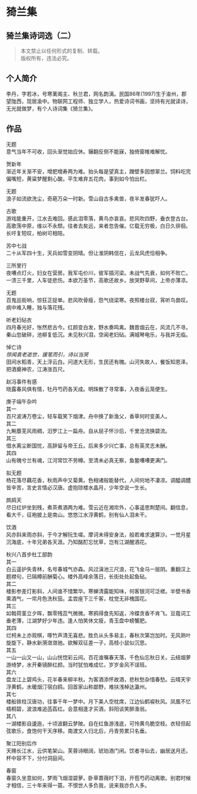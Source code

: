 # 猗兰集

## 猗兰集诗词选（二）

> 本文禁止以任何形式的复制、转载。  
> 版权所有，违法必究。

## 个人简介
李丹，字若冰，号寒蓠阁主、秋兰君，网名韵漓。民国86年(1997)生于渝州，郡望陇西，现居渝中。物联网工程师、独立学人，热爱诗词书画，坚持有光就读诗，无光就做梦，有个人诗词集《猗兰集》。

## 作品

无题  
意气当年不可收，回头渐觉始应休。辗翻反侧不能寐，独倚窗帷难解忧。  

贺新年  
渐近年关渐不安，增肥增寿两为难。抬头每是望真主，蹭壁多因想翠兰。饲料吃完偏嘴短，黄粱梦醒剩心酸。平生难弃五花肉，事到如今怕出栏。  

无题  
浪子如流欲洗尘，奇葩万朵一时新。雪山自古多禽兽，夜半发春犹吓人。  

古歌  
游戏能重开，江水去难回。感此泪零落，黄鸟亦哀哀。悲风吹四野，垂衣登古台。高歌荡中原，维以不永颓。往者去矣远，来者忽告催。亿载无穷极，白日久徘徊。长吁复短叹，柏树可相陪。  

苏中七战  
二十从军四十生，天兵如雪变阴晴。但让淮阴韩信在，云龙风虎恰相争。  

三所里行  
夜嘈点灯火，妇女在营房。我军屯价川，彼军插河梁。未战气先衰，如何不败亡。一溃三千里，人车徒悲伤。本欲万圣节，高歌还故乡。放哭野草间，上帝亦薄凉。  

无题  
百鬼巡街响，惊狂正捉单。悲风吹骨瘦，怨气绕梁寒。夜照楼台寂，宵听鸟兽叹。病中难入睡，独与落花残。  

听老妇砧衣  
四月春光好，怅然悲古今。红颜变白发，野水奏鸣禽。魏晋烟云在，风流几不寻。秦山忽破碎，池柳复低沉。未见秋兴泪，空闻老妇砧。满城琴电乐，与我并无临。  

悼亡诗  
*惊闻袁老逝世，援笔而引，诗以当哭*  
田间水稻青，天上浮云白。问道大无形，生民还有魄。山河失故人，餐饭知恩泽。把酒奠神农，江涛涨百尺。  

赵冯事件有感  
晓露春风俱有情，牡丹芍药各天成。明珠散了寻常事，入夜香云笼便生。  

庚子端午杂吟  
其一  
百尺波涛万卷尘，轻车载笑下烟津。舟中换了新渔父，香草何时变美人。​  
其二  
​九畹蘼芜风雨稠，汨罗江上一扁舟。自从屈子怀沙后，千里沧流换碧流。  
其三  
借水离尘断国忧，高辞留与帝王丘。后来多少兴亡事，总有英灵志未酬。  
其四  
山有魄兮兰有魂，江河常饮不劳樽。至清未必真无察，鱼鳖嘈嘈更满门。  

拟无题  
杨花落尽藕花香，秋雨声中又菊黄。色相诸般能替代，人间何地不凄凉。调醯调醴皆辛苦，言史言情必汉唐。虚抱琼楼水晶月，少年空说一生长。  

鹧鸪天  
尽日红炉坐到残，煮茶煮酒两为难。雪云近在湘帘外，心事遥思荆楚间。翻信息，看大千，征袍披上是南山。悠悠江水浮黄鹤，别有仙人泪未干。  

饮酒  
风亦斜来雨亦斜，于今才解阮生嗟。摩诃未得安身法，般若难求速算沙。一觉月星沉海底，十年兄弟各天涯。乃知酩酊忘忧草，岂有江湖醒酒花。  

秋兴八首步杜工部韵  
其一  
白云遥护失青林，名号春城气亦森。风过滇池三尺浪，花飞金马一层阴。重翻汉上题襟句，已隔樽前酬菊心。楼外高峰余落日，长街处处起鱼砧。  
其二  
楼影参差灯影斜，人间谁不惜繁华。寒蝉清露能知味，何客​银河可泛槎。半壁书香熏酒气，一帘月色洗秋笳。孟尝座下三千客，枕觉无非槐国花。  
其三  
如戟荷茎立夕晖，飘零残蕊气微微。寒鸦得食先知返，冷蝶贪香不肯飞。豆蔻词工垂老薄，江湖梦好少年违。逢人怕笑休文瘦，青玉盘中螃蟹肥。  
其四  
烂柯未上亦观棋，啄竹声清无喜悲。胜负从头多易主，春秋次第岂加时。无风熟叶旋旋下，静水新漪潋潋驰。欲解双征差一子，高枝小鼠似沉思。  
其五  
一山一山又一山，山山恍惚彩云间。百花谁嘱春天落，千色仙忘秋日关。云结烟萝游绮梦，水开秦镜醉红颜。当时犹怕难成忆，岁岁金风不误班。  
其六  
盘龙江上碧鸡头，花半春来柳半秋。为客酒添怀故酒，悲秋愁杂惜春愁。云晴天宇浮黄鹤，水暖烟汀宿白鸥。回首家山称鄙野，难扶浅棹达瀛州。  
其七  
楼船铁柱汉唐功，往事千年一梦中。月下美人空枕席，江边仙鹤唳秋风。凤凰不忆梧桐碧，波浪难追菡萏红。会意相逢才买酒，斜阳谈笑醉渔翁。  
其八  
一湖楼影自逶迤，十顷波翻云梦陂。自在红鱼游浅底，可怜黄鸟脆空枝。衣轻但起弦歌乐，食饱何干天序移。南渡文人归北后，丹青劳累只名垂。  

聚江阳别后作  
天赐长江水，云供笔架山。芙蓉诗眼阔，琥珀酒门闲。饮者寻仙去，幽居送月还。杯中容不下，分付洞庭间。  

春窗  
春窗久坐意如何，梦雨飞烟湿碧萝。卧草蔷薇时下泪，开苞芍药动离歌。别君时候才相信，三十年来得一蓑。不恨世人多负我，说来我亦负人多。  